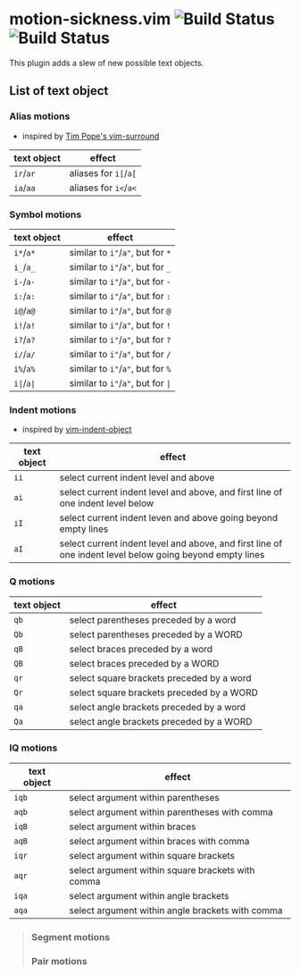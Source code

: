# motion-sickness.vim ![Build Status](https://travis-ci.org/hgiesel/vim-motion-sickness.svg?branch=master) ![Build Status](https://travis-ci.org/hgiesel/vim-motion-sickness.svg?branch=devel)

This plugin adds a slew of new possible text objects.

## List of text object

### Alias motions

* inspired by [Tim Pope's vim-surround](https://github.com/tpope/vim-surround)

| text object  | effect                |
|--------------|-----------------------|
| `ir`/`ar`    | aliases for `i[`/`a[` |
| `ia`/`aa`    | aliases for `i<`/`a<` |

### Symbol motions

| text object  | effect                             |
|--------------|------------------------------------|
| `i*`/`a*`    | similar to `i"`/`a"`, but for `*`  |
| `i_`/`a_`    | similar to `i"`/`a"`, but for `_`  |
| `i-`/`a-`    | similar to `i"`/`a"`, but for `-`  |
| `i:`/`a:`    | similar to `i"`/`a"`, but for `:`  |
| `i@`/`a@`    | similar to `i"`/`a"`, but for `@`  |
| `i!`/`a!`    | similar to `i"`/`a"`, but for `!`  |
| `i?`/`a?`    | similar to `i"`/`a"`, but for `?`  |
| `i/`/`a/`    | similar to `i"`/`a"`, but for `/`  |
| `i%`/`a%`    | similar to `i"`/`a"`, but for `%`  |
| `i\|`/`a\|`  | similar to `i"`/`a"`, but for `\|` |

### Indent motions

* inspired by [vim-indent-object](https://github.com/michaeljsmith/vim-indent-object)

| text object | effect                |
|-------------|-----------------------|
| `ii`        | select current indent level and above |
| `ai`        | select current indent level and above, and first line of one indent level below |
| `iI`        | select current indent leven and above going beyond empty lines |
| `aI`        | select current indent level and above, and first line of one indent level below going beyond empty lines |

### Q motions

| text object | effect                |
|-------------|-----------------------|
| `qb`        | select parentheses preceded by a word     |
| `Qb`        | select parentheses preceded by a WORD     |
| `qB`        | select braces preceded by a word          |
| `QB`        | select braces preceded by a WORD          |
| `qr`        | select square brackets preceded by a word |
| `Qr`        | select square brackets preceded by a WORD |
| `qa`        | select angle brackets preceded by a word  |
| `Qa`        | select angle brackets preceded by a WORD  |

### IQ motions

| text object | effect                |
|-------------|-----------------------|
| `iqb`       | select argument within parentheses                |
| `aqb`       | select argument within parentheses with comma     |
| `iqB`       | select argument within braces                     |
| `aqB`       | select argument within braces with comma          |
| `iqr`       | select argument within square brackets            |
| `aqr`       | select argument within square brackets with comma |
| `iqa`       | select argument within angle brackets             |
| `aqa`       | select argument within angle brackets with comma  |

> ### Segment motions
> ### Pair motions
